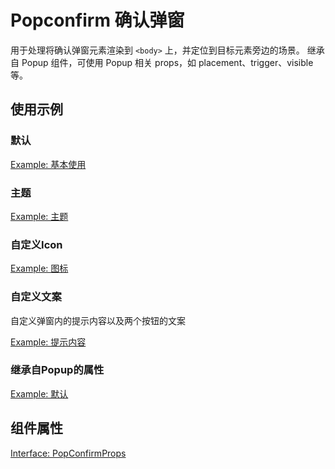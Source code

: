 # Popconfirm 确认弹窗

用于处理将确认弹窗元素渲染到 `<body>` 上，并定位到目标元素旁边的场景。
继承自 Popup 组件，可使用 Popup 相关 props，如 placement、trigger、visible 等。
## 使用示例

### 默认

[Example: 基本使用](./_example/BasicUsageExample.jsx)

### 主题

[Example: 主题](./_example/ThemeExample.jsx)

### 自定义Icon

[Example: 图标](./_example/IconUsageExample.jsx)

### 自定义文案

自定义弹窗内的提示内容以及两个按钮的文案

[Example: 提示内容](./_example/ContentExample.jsx)

### 继承自Popup的属性

[Example: 默认](./_example/ExtendsExample.jsx)

## 组件属性

[Interface: PopConfirmProps](./PopConfirm.tsx)

